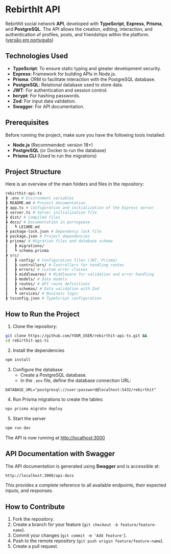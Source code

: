 # RebirthIt API
RebirthIt social network **API**, developed with **TypeScript**, **Express**, **Prisma**, and **PostgreSQL**. The API allows the creation, editing, interaction, and authentication of profiles, posts, and friendships within the platform. ([versão em português]())
## Technologies Used
- **TypeScript**: To ensure static typing and greater development security.
- **Express**: Framework for building APIs in Node.js.
- **Prisma**: ORM to facilitate interaction with the PostgreSQL database.
- **PostgreSQL**: Relational database used to store data.
- **JWT**: For authentication and session control.
- **bcrypt**: For hashing passwords.
- **Zod**: For input data validation.
- **Swagger**: For API documentation.
## Prerequisites
Before running the project, make sure you have the following tools installed:
- **Node.js** (Recommended: version 18+)
- **PostgreSQL** (or Docker to run the database)
- **Prisma CLI** (Used to run the migrations)
## Project Structure
Here is an overview of the main folders and files in the repository:
```bash
rebirthit-api-ts
┣ .env # Environment variables
┣ README.md # Project documentation
┣ app.ts # Configuration and initialization of the Express server
┣ server.ts # Server initialization file
┣ dist/ # Compiled files
┣ docs/ # Documentation in portuguese
┃   ┗ LEIAME.md
┣ package-lock.json # Dependency lock file
┣ package.json # Project dependencies
┣ prisma/ # Migration files and database schema
┃   ┣ migrations/
┃   ┗ schema.prisma
┣ src/
┃   ┣ config/ # Configuration files (JWT, Prisma)
┃   ┣ controllers/ # Controllers for handling routes
┃   ┣ errors/ # Custom error classes
┃   ┣ middlewares/ # Middleware for validation and error handling
┃   ┣ models/ # Data models
┃   ┣ routes/ # API route definitions
┃   ┣ schemas/ # Data validation with Zod
┃   ┗ services/ # Business logic
┣ tsconfig.json # TypeScript configuration
```
## How to Run the Project
1. Clone the repository:
```bash
git clone https://github.com/YOUR_USER/rebirthit-api-ts.git &&
cd rebirthit-api-ts
```
2. Install the dependencies
```bash
npm install
```
3. Configure the database
   - Create a PostgreSQL database.
   - In the `.env` file, define the database connection URL:
```env
DATABASE_URL="postgresql://user:password@localhost:5432/rebirthit"
```
4. Run Prisma migrations to create the tables:
```bash
npx prisma migrate deploy
```
5. Start the server
```bash
npm run dev
```
The API is now running at [http://localhost:3000](http://localhost:3000)
## API Documentation with Swagger
The API documentation is generated using **Swagger** and is accessible at:
```bash
http://localhost:3000/api-docs
```

This provides a complete reference to all available endpoints, their expected inputs, and responses.
## How to Contribute
1. Fork the repository.
2. Create a branch for your feature (`git checkout -b feature/feature-name`).
3. Commit your changes (`git commit -m 'Add feature'`).
4. Push to the remote repository (`git push origin feature/feature-name`).
5. Create a pull request.